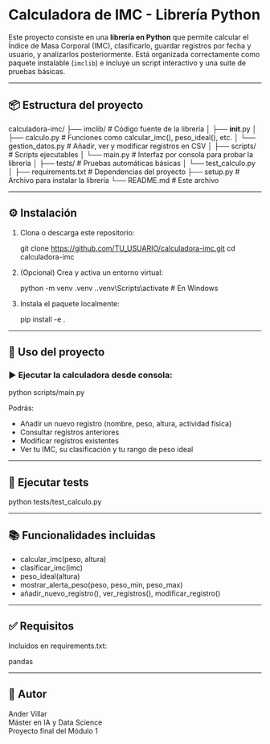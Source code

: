 # Calculadora de IMC - Librería Python

Este proyecto consiste en una **librería en Python** que permite calcular el Índice de Masa Corporal (IMC), clasificarlo, guardar registros por fecha y usuario, y analizarlos posteriormente. Está organizada correctamente como paquete instalable (`imclib`) e incluye un script interactivo y una suite de pruebas básicas.

---

## 📦 Estructura del proyecto

calculadora-imc/
├── imclib/                # Código fuente de la librería
│   ├── __init__.py
│   ├── calculo.py         # Funciones como calcular_imc(), peso_ideal(), etc.
│   └── gestion_datos.py   # Añadir, ver y modificar registros en CSV
│
├── scripts/               # Scripts ejecutables
│   └── main.py            # Interfaz por consola para probar la librería
│
├── tests/                 # Pruebas automáticas básicas
│   └── test_calculo.py
│
├── requirements.txt       # Dependencias del proyecto
├── setup.py               # Archivo para instalar la librería
└── README.md              # Este archivo

---

## ⚙️ Instalación

1. Clona o descarga este repositorio:

   git clone https://github.com/TU_USUARIO/calculadora-imc.git
   cd calculadora-imc

2. (Opcional) Crea y activa un entorno virtual:

   python -m venv .venv
   .\.venv\Scripts\activate     # En Windows

3. Instala el paquete localmente:

   pip install -e .

---

## 🚀 Uso del proyecto

### ▶️ Ejecutar la calculadora desde consola:

   python scripts/main.py

Podrás:
- Añadir un nuevo registro (nombre, peso, altura, actividad física)
- Consultar registros anteriores
- Modificar registros existentes
- Ver tu IMC, su clasificación y tu rango de peso ideal

---

## 🧪 Ejecutar tests

   python tests/test_calculo.py

---

## 📚 Funcionalidades incluidas

- calcular_imc(peso, altura)
- clasificar_imc(imc)
- peso_ideal(altura)
- mostrar_alerta_peso(peso, peso_min, peso_max)
- añadir_nuevo_registro(), ver_registros(), modificar_registro()

---

## ✅ Requisitos

Incluidos en requirements.txt:

pandas

---

## 👤 Autor

Ander Villar  
Máster en IA y Data Science  
Proyecto final del Módulo 1
